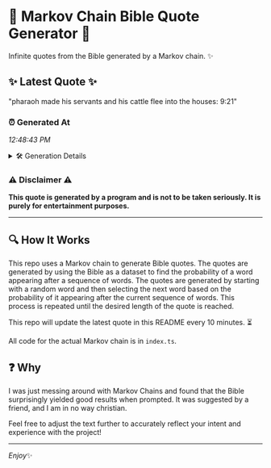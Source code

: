 # 📖 Markov Chain Bible Quote Generator 📖

Infinite quotes from the Bible generated by a Markov chain. ✨

## ✨ Latest Quote ✨
"pharaoh made his servants and his cattle flee into the houses: 9:21"

### ⏰ Generated At
*12:48:43 PM*

<details>
    <summary>🛠️ Generation Details</summary>
    <p>
        <strong>🌱 Seed:</strong> pharaoh<br>
        <strong>🔄 Iterations:</strong> 11<br>
        <strong>📜 Context History:</strong><br>[ pharaoh ]: made<br>[ pharaoh, made ]: his<br>[ pharaoh, made, his ]: servants<br>[ pharaoh, made, his, servants ]: and<br>[ pharaoh, made, his, servants, and ]: his<br>[ pharaoh, made, his, servants, and, his ]: cattle<br>[ made, his, servants, and, his, cattle ]: flee<br>[ his, servants, and, his, cattle, flee ]: into<br>[ servants, and, his, cattle, flee, into ]: the<br>[ and, his, cattle, flee, into, the ]: houses:<br>[ his, cattle, flee, into, the, houses: ]: 9:21<br>
    </p>
</details>

### ⚠️ Disclaimer ⚠️
**This quote is generated by a program and is not to be taken seriously. It is purely for entertainment purposes.**

---

## 🔍 How It Works

This repo uses a Markov chain to generate Bible quotes. The quotes are generated by using the Bible as a dataset to find the probability of a word appearing after a sequence of words. The quotes are generated by starting with a random word and then selecting the next word based on the probability of it appearing after the current sequence of words. This process is repeated until the desired length of the quote is reached.

This repo will update the latest quote in this README every 10 minutes. ⏳

All code for the actual Markov chain is in `index.ts`.

## ❓ Why

I was just messing around with Markov Chains and found that the Bible surprisingly yielded good results when prompted. 
It was suggested by a friend, and I am in no way christian.

Feel free to adjust the text further to accurately reflect your intent and experience with the project!

---

*Enjoy*✨
